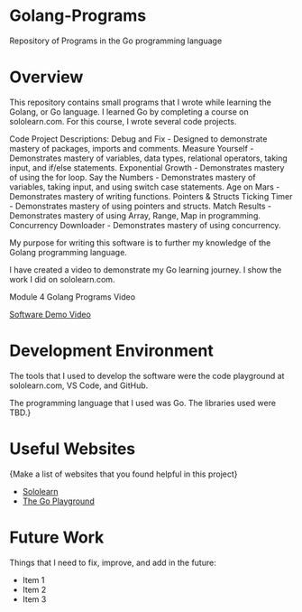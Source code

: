 # Golang-Programs

Repository of Programs in the Go programming language

# Overview

This repository contains small programs that I wrote while learning the Golang, or Go language. I learned Go by completing a course on sololearn.com. For this course, I wrote several code projects.

Code Project Descriptions:
Debug and Fix - Designed to demonstrate mastery of packages, imports and comments.
Measure Yourself - Demonstrates mastery of variables, data types, relational operators, taking input, and if/else statements.
Exponential Growth - Demonstrates mastery of using the for loop.
Say the Numbers - Demonstrates mastery of variables, taking input, and using switch case statements.
Age on Mars - Demonstrates mastery of writing functions.
Pointers & Structs Ticking Timer - Demonstrates mastery of using pointers and structs.
Match Results - Demonstrates mastery of using Array, Range, Map in programming.
Concurrency Downloader - Demonstrates mastery of using concurrency.

My purpose for writing this software is to further my knowledge of the Golang programming language.

I have created a video to demonstrate my Go learning journey. I show the work I did on sololearn.com.

Module 4 Golang Programs Video

[Software Demo Video](http://youtube.link.goes.here)

# Development Environment

The tools that I used to develop the software were the code playground at sololearn.com, VS Code, and GitHub.

The programming language that I used was Go. The libraries used were TBD.}

# Useful Websites

{Make a list of websites that you found helpful in this project}

- [Sololearn](http://www.sololearn.com)
- [The Go Playground](https://go.dev/play/)

# Future Work

Things that I need to fix, improve, and add in the future:

- Item 1
- Item 2
- Item 3
